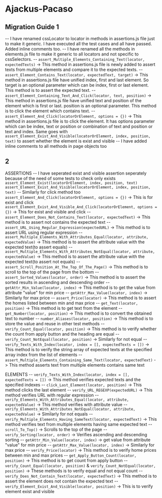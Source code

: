 # Ajackus-Pacaso

## Migration Guide 1

 -- I have renamed cssLocator to locator in methods in assertions.js file just to make it generic. I have executed all the test cases and all have passed. Added inline comments too.
 -- I have renamed all the methods in elements.js file to make it generic to all locators and not specific to cssSelectors.
 -- `assert_Multiple_Elements_Containing_Text(locator, expectedTexts)` -> This method in assertions.js file is newly added to assert texts from multiple elements and compare it to the expected texts.
 -- `assert_Element_Contains_Text(locator, expectedText, target)` -> This method in assertions.js file have unified index, first and last element. So target is an optional parameter which can be index, first or last element. This method is to assert the expected text.
 -- `assert_Element_Containing_Text_And_Click(locator, text, position)` -> This method in assertions.js file have unified text and position of the element which is first or last. position is an optional parameter. This method is to click the element which contains text.
 -- `assert_Element_And_Click(locatorOrElement, options = {})` -> This method in assertions.js file is to click the element. It has options parameter which can be index, text or position or combination of text and position or text and index. Same goes with `assert_Element_Exist_And_Visible(locatorOrElement, index, position, text)` to assert whether the element is exist and visible
-- I have added inline comments to all methods in page objects too

## 2
ASSERTIONS
-- I have seperated exist and visible assertion seperately because of the need of some tests to check only exists
`assert_Element_Exist(locatorOrElement, index, position, text)`
`assert_Element_Exist_And_Visible(locatorOrElement, index, position, text)`
-- Similarly for click method too
`assert_Element_And_Click(locatorOrElement, options = {})` -> This is for exist and click
`assert_Element_Exist_And_Visible_And_Click(locatorOrElement, options = {})` -> This for exist and visible and click
-- `assert_Element_Does_Not_Contains_Text(locator, expectedText)` -> This method is to assert not contains the expected text
-- `assert_URL_Using_Regular_Expression(expectedURL)` -> This method is to assert URL using regular expression
-- `assert_Multiple_Elements_With_Attributes_Equal(locator, attribute, expectedValue)` -> This method is to assert the attribute value with the expected text(to assert equals)
-- `assert_Multiple_Elements_With_Attributes_NotEqual(locator, attribute, expectedValue)` -> This method is to assert the attribute value with the expected text(to assert not equals)
-- `assert_Scroll_Position_At_The_Top_Of_The_Page()` -> This method is to scroll to the top of the page from the bottom
-- `assert_Sorted_Values(locator, order)` -> This method is to assert the sorted results in ascending and descending order
-- `getAttr_Min_Value(locator, index)` -> This method is to get the value from attribute "value" for min price
-- `getAttr_Max_Value(locator, index)` -> Similarly for max price
-- `assert_Price(locator)` -> This method is to assert the homes listed between min and max price 
-- `get_Text(locator, position)` -> This method is to get text from the element
-- `get_Number(locator, position)` -> This method is to convert the obtained text to number
-- `number_Aliases(locator, position)` -> This method is to store the value and reuse in other test methods
-- `verify_Count_Equal(locator, position)` -> This method is to verify whether the count from apply button and the heading are equal
-- `verify_Count_NotEqual(locator, position)` -> Similarly for not equal
-- `verify_Texts_With_Index(locator, index = [], expectedTexts = [])` -> This method is to verify the string array of expected texts at the specified array index from the list of elements
-- `assert_Multiple_Elements_Containing_Same_Text(locator, expectedText)` -> This method asserts text from multiple elements contains same text

ELEMENTS
-- `verify_Texts_With_Index(locator, index = [], expectedTexts = [])` -> This method verifies expected texts and the specified indexes
-- `click_Last_Element(locator, position)` -> This method clicks the last element
-- `verify_URL_REGEXP(expectedURL)` -> This method verifies URL with regular expression
-- `verify_Elements_With_Attributes_Equal(locator, attribute, expectedValue)` -> This method verifies with attribute value
-- `verify_Elements_With_Attributes_NotEqual(locator, attribute, expectedValue)` -> Similarly for not equals
-- `verify_Multiple_Elements_Having_SameText(locator, expectedText)` -> This method verifies text from multiple elements having same expected text
-- `scroll_To_Top()` -> Scrolls to the top of the page
-- `verify_Sorting(locator, order)` -> Verifies ascending and descending sorting
-- `getAttr_Min_Value(locator, index)` -> get value from attribute "value" for min price
-- `getAttr_Max_Value(locator, index)` -> Similarly for max price
-- `verify_Price(locator)` -> This method is to verify home prices between min and max prices
-- `get_Apply_Button_Count(locator, position)` -> This method is to get count from apply button
-- `verify_Count_Equal(locator, position)` & `verify_Count_NotEqual(locator, position)` -> These methods is to verify equal and not equal count
-- `verify_Does_Not_Contain_Text(locator, expectedText)` -> This method is to assert the element does not contain the expected text
-- `verify_Element_Exist_And_Visible(locator, position)` -> This is to verify element exist and visible



 

 

